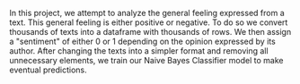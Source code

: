 In this project, we attempt to analyze the general feeling expressed from a text. This general feeling is either positive or negative. 
To do so we convert thousands of texts into a dataframe with thousands of rows. We then assign a "sentiment" of either 0 or 1 depending
on the opinion expressed by its author. After changing the texts into a simpler format and removing all unnecessary elements, we train 
our Naive Bayes Classifier model to make eventual predictions.
